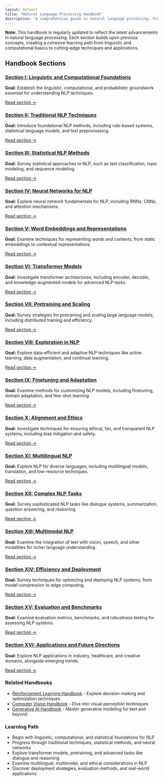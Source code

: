 ```yaml
---
layout: default
title: "Natural Language Processing Handbook"
description: "A comprehensive guide to natural language processing, from linguistic foundations to transformer-based models, multimodal systems, and real-world applications."
---
```


<link rel="stylesheet" href="{{ '/assets/css/section-academic.css' | relative_url }}">

<div class="key-concept">
  <strong>Note:</strong> This handbook is regularly updated to reflect the latest advancements in natural language processing. Each section builds upon previous concepts, creating a cohesive learning path from linguistic and computational basics to cutting-edge techniques and applications.
</div>

<h2 id="handbook-sections">Handbook Sections</h2>

<div class="sections-grid">
  <!-- Section I -->
  <div class="section-card">
    <h3 id="s1">
      <a href="{{ '/content/handbooks/natural-language-processing/section1/' | relative_url }}">Section I: Linguistic and Computational Foundations</a>
    </h3>
    <p><strong>Goal:</strong> Establish the linguistic, computational, and probabilistic groundwork essential for understanding NLP techniques.</p>
    <a href="{{ '/content/handbooks/natural-language-processing/section1/' | relative_url }}" class="section-link">Read section →</a>
  </div>
  
  <!-- Section II -->
  <div class="section-card">
    <h3 id="s2">
      <a href="{{ '/content/handbooks/natural-language-processing/section2/' | relative_url }}">Section II: Traditional NLP Techniques</a>
    </h3>
    <p><strong>Goal:</strong> Introduce foundational NLP methods, including rule-based systems, statistical language models, and text preprocessing.</p>
    <a href="{{ '/content/handbooks/natural-language-processing/section2/' | relative_url }}" class="section-link">Read section →</a>
  </div>
  
  <!-- Section III -->
  <div class="section-card">
    <h3 id="s3">
      <a href="{{ '/content/handbooks/natural-language-processing/section3/' | relative_url }}">Section III: Statistical NLP Methods</a>
    </h3>
    <p><strong>Goal:</strong> Survey statistical approaches to NLP, such as text classification, topic modeling, and sequence modeling.</p>
    <a href="{{ '/content/handbooks/natural-language-processing/section3/' | relative_url }}" class="section-link">Read section →</a>
  </div>
  
  <!-- Section IV -->
  <div class="section-card">
    <h3 id="s4">
      <a href="{{ '/content/handbooks/natural-language-processing/section4/' | relative_url }}">Section IV: Neural Networks for NLP</a>
    </h3>
    <p><strong>Goal:</strong> Explore neural network fundamentals for NLP, including RNNs, CNNs, and attention mechanisms.</p>
    <a href="{{ '/content/handbooks/natural-language-processing/section4/' | relative_url }}" class="section-link">Read section →</a>
  </div>
  
  <!-- Section V -->
  <div class="section-card">
    <h3 id="s5">
      <a href="{{ '/content/handbooks/natural-language-processing/section5/' | relative_url }}">Section V: Word Embeddings and Representations</a>
    </h3>
    <p><strong>Goal:</strong> Examine techniques for representing words and contexts, from static embeddings to contextual representations.</p>
    <a href="{{ '/content/handbooks/natural-language-processing/section5/' | relative_url }}" class="section-link">Read section →</a>
  </div>
  
  <!-- Section VI -->
  <div class="section-card">
    <h3 id="s6">
      <a href="{{ '/content/handbooks/natural-language-processing/section6/' | relative_url }}">Section VI: Transformer Models</a>
    </h3>
    <p><strong>Goal:</strong> Investigate transformer architectures, including encoder, decoder, and knowledge-augmented models for advanced NLP tasks.</p>
    <a href="{{ '/content/handbooks/natural-language-processing/section6/' | relative_url }}" class="section-link">Read section →</a>
  </div>
  
  <!-- Section VII -->
  <div class="section-card">
    <h3 id="s7">
      <a href="{{ '/content/handbooks/natural-language-processing/section7/' | relative_url }}">Section VII: Pretraining and Scaling</a>
    </h3>
    <p><strong>Goal:</strong> Survey strategies for pretraining and scaling large language models, including distributed training and efficiency.</p>
    <a href="{{ '/content/handbooks/natural-language-processing/section7/' | relative_url }}" class="section-link">Read section →</a>
  </div>
  
  <!-- Section VIII -->
  <div class="section-card">
    <h3 id="s8">
      <a href="{{ '/content/handbooks/natural-language-processing/section8/' | relative_url }}">Section VIII: Exploration in NLP</a>
    </h3>
    <p><strong>Goal:</strong> Explore data-efficient and adaptive NLP techniques like active learning, data augmentation, and continual learning.</p>
    <a href="{{ '/content/handbooks/natural-language-processing/section8/' | relative_url }}" class="section-link">Read section →</a>
  </div>
  
  <!-- Section IX -->
  <div class="section-card">
    <h3 id="s9">
      <a href="{{ '/content/handbooks/natural-language-processing/section9/' | relative_url }}">Section IX: Finetuning and Adaptation</a>
    </h3>
    <p><strong>Goal:</strong> Examine methods for customizing NLP models, including finetuning, domain adaptation, and few-shot learning.</p>
    <a href="{{ '/content/handbooks/natural-language-processing/section9/' | relative_url }}" class="section-link">Read section →</a>
  </div>
  
  <!-- Section X -->
  <div class="section-card">
    <h3 id="s10">
      <a href="{{ '/content/handbooks/natural-language-processing/section10/' | relative_url }}">Section X: Alignment and Ethics</a>
    </h3>
    <p><strong>Goal:</strong> Investigate techniques for ensuring ethical, fair, and transparent NLP systems, including bias mitigation and safety.</p>
    <a href="{{ '/content/handbooks/natural-language-processing/section10/' | relative_url }}" class="section-link">Read section →</a>
  </div>
  
  <!-- Section XI -->
  <div class="section-card">
    <h3 id="s11">
      <a href="{{ '/content/handbooks/natural-language-processing/section11/' | relative_url }}">Section XI: Multilingual NLP</a>
    </h3>
    <p><strong>Goal:</strong> Explore NLP for diverse languages, including multilingual models, translation, and low-resource techniques.</p>
    <a href="{{ '/content/handbooks/natural-language-processing/section11/' | relative_url }}" class="section-link">Read section →</a>
  </div>
  
  <!-- Section XII -->
  <div class="section-card">
    <h3 id="s12">
      <a href="{{ '/content/handbooks/natural-language-processing/section12/' | relative_url }}">Section XII: Complex NLP Tasks</a>
    </h3>
    <p><strong>Goal:</strong> Survey sophisticated NLP tasks like dialogue systems, summarization, question answering, and reasoning.</p>
    <a href="{{ '/content/handbooks/natural-language-processing/section12/' | relative_url }}" class="section-link">Read section →</a>
  </div>
  
  <!-- Section XIII -->
  <div class="section-card">
    <h3 id="s13">
      <a href="{{ '/content/handbooks/natural-language-processing/section13/' | relative_url }}">Section XIII: Multimodal NLP</a>
    </h3>
    <p><strong>Goal:</strong> Examine the integration of text with vision, speech, and other modalities for richer language understanding.</p>
    <a href="{{ '/content/handbooks/natural-language-processing/section13/' | relative_url }}" class="section-link">Read section →</a>
  </div>
  
  <!-- Section XIV -->
  <div class="section-card">
    <h3 id="s14">
      <a href="{{ '/content/handbooks/natural-language-processing/section14/' | relative_url }}">Section XIV: Efficiency and Deployment</a>
    </h3>
    <p><strong>Goal:</strong> Survey techniques for optimizing and deploying NLP systems, from model compression to edge computing.</p>
    <a href="{{ '/content/handbooks/natural-language-processing/section14/' | relative_url }}" class="section-link">Read section →</a>
  </div>
  
  <!-- Section XV -->
  <div class="section-card">
    <h3 id="s15">
      <a href="{{ '/content/handbooks/natural-language-processing/section15/' | relative_url }}">Section XV: Evaluation and Benchmarks</a>
    </h3>
    <p><strong>Goal:</strong> Examine evaluation metrics, benchmarks, and robustness testing for assessing NLP systems.</p>
    <a href="{{ '/content/handbooks/natural-language-processing/section15/' | relative_url }}" class="section-link">Read section →</a>
  </div>
  
  <!-- Section XVI -->
  <div class="section-card">
    <h3 id="s16">
      <a href="{{ '/content/handbooks/natural-language-processing/section16/' | relative_url }}">Section XVI: Applications and Future Directions</a>
    </h3>
    <p><strong>Goal:</strong> Explore NLP applications in industry, healthcare, and creative domains, alongside emerging trends.</p>
    <a href="{{ '/content/handbooks/natural-language-processing/section16/' | relative_url }}" class="section-link">Read section →</a>
  </div>
</div>

<div class="resource-links">
  <h3>Related Handbooks</h3>
  <ul>
    <li><a href="{{ '/handbooks/reinforcement-learning/' | relative_url }}">Reinforcement Learning Handbook</a> - Explore decision-making and optimization techniques</li>
    <li><a href="{{ '/handbooks/computer-vision/' | relative_url }}">Computer Vision Handbook</a> - Dive into visual perception techniques</li>
    <li><a href="{{ '/handbooks/generative-ai/' | relative_url }}">Generative AI Handbook</a> - Master generative modeling for text and beyond</li>
  </ul>
</div>

<div class="summary-section">
  <h3>Learning Path</h3>
  <ul>
    <li>Begin with linguistic, computational, and statistical foundations for NLP</li>
    <li>Progress through traditional techniques, statistical methods, and neural networks</li>
    <li>Explore transformer models, pretraining, and advanced tasks like dialogue and reasoning</li>
    <li>Examine multilingual, multimodal, and ethical considerations in NLP</li>
    <li>Discover deployment strategies, evaluation methods, and real-world applications</li>
  </ul>
</div>

<script>
  // Navigation variables - no previous for index
    window.nextSection = "/content/handbooks/natural-language-processing/section1/";

</script>

<script src="{{ '/assets/js/section-academic.js' | relative_url }}"></script>
